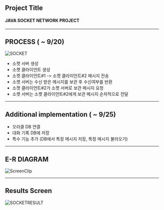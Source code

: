 ## Project Title
#### JAVA SOCKET NETWORK PROJECT
---------------------------



## PROCESS ( ~ 9/20)
![SOCKET](https://user-images.githubusercontent.com/35329247/65117638-28859900-da25-11e9-9a3d-bf7b10554f6f.png)

  - 소켓 서버 생성
  - 소켓 클라이언트 생성
  - 소켓 클라이언트#1 -> 소켓 클라이언트#2 메시지 전송 
  - 소켓 서버는 수신 받은 메시지를 보관 후 수신여부를 반환
  - 소켓 클라이언트#2가 소켓 서버로 보관 메시지 요청
  - 소켓 서버는 소켓 클라이언트#2에게 보관 메시지 순차적으로 전달 
------------------------------------------

## Additional implementation ( ~ 9/25)
  - 오라클 DB 연결
  - 대화 기록 DB에 저장
  - 특수 기능 추가 (DB에서 특정 메시지 저장, 특정 메시지 불러오기)

-------------------------------------------
## E-R DIAGRAM
![ScreenClip](https://user-images.githubusercontent.com/35329247/65583597-787ed580-dfba-11e9-8b2d-78bfce6e3cec.png)


--------------------------------------------


## Results Screen
![SOCKETRESULT](https://user-images.githubusercontent.com/35329247/65118676-53242180-da26-11e9-81fb-4b59c78eba23.png)
